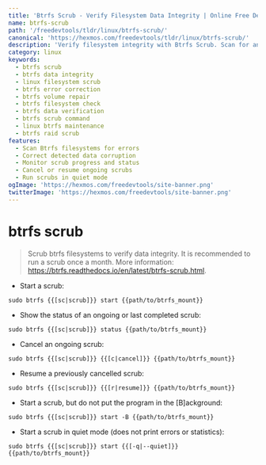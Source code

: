 ```yaml
---
title: 'Btrfs Scrub - Verify Filesystem Data Integrity | Online Free DevTools by Hexmos'
name: btrfs-scrub
path: '/freedevtools/tldr/linux/btrfs-scrub/'
canonical: 'https://hexmos.com/freedevtools/tldr/linux/btrfs-scrub/'
description: 'Verify filesystem integrity with Btrfs Scrub. Scan for and correct errors on Btrfs volumes for data protection. Free online tool, no registration required.'
category: linux
keywords:
  - btrfs scrub
  - btrfs data integrity
  - linux filesystem scrub
  - btrfs error correction
  - btrfs volume repair
  - btrfs filesystem check
  - btrfs data verification
  - btrfs scrub command
  - linux btrfs maintenance
  - btrfs raid scrub
features:
  - Scan Btrfs filesystems for errors
  - Correct detected data corruption
  - Monitor scrub progress and status
  - Cancel or resume ongoing scrubs
  - Run scrubs in quiet mode
ogImage: 'https://hexmos.com/freedevtools/site-banner.png'
twitterImage: 'https://hexmos.com/freedevtools/site-banner.png'
---
```


# btrfs scrub

> Scrub btrfs filesystems to verify data integrity.
> It is recommended to run a scrub once a month.
> More information: <https://btrfs.readthedocs.io/en/latest/btrfs-scrub.html>.

- Start a scrub:

`sudo btrfs {{[sc|scrub]}} start {{path/to/btrfs_mount}}`

- Show the status of an ongoing or last completed scrub:

`sudo btrfs {{[sc|scrub]}} status {{path/to/btrfs_mount}}`

- Cancel an ongoing scrub:

`sudo btrfs {{[sc|scrub]}} {{[c|cancel]}} {{path/to/btrfs_mount}}`

- Resume a previously cancelled scrub:

`sudo btrfs {{[sc|scrub]}} {{[r|resume]}} {{path/to/btrfs_mount}}`

- Start a scrub, but do not put the program in the [B]ackground:

`sudo btrfs {{[sc|scrub]}} start -B {{path/to/btrfs_mount}}`

- Start a scrub in quiet mode (does not print errors or statistics):

`sudo btrfs {{[sc|scrub]}} start {{[-q|--quiet]}} {{path/to/btrfs_mount}}`

